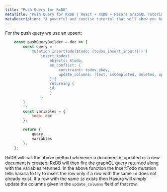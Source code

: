 ```yaml
---
title: "Push Query for RxDB"
metaTitle: "Push Query for RxDB | React + RxDB + Hasura GraphQL Tutorial"
metaDescription: "A powerful and concise tutorial that will show you how to build an offline first app with RxDB and Hasura."
---
```


For the push query we use an upsert:

```js
    const pushQueryBuilder = doc => {
        const query = `
            mutation InsertTodo($todo: [todos_insert_input!]!) {
                insert_todos(
                    objects: $todo,
                    on_conflict: {
                        constraint: todos_pkey,
                        update_columns: [text, isCompleted, deleted, updatedAt]
                    }){
                    returning {
                    id
                    }
                }
        }
        `;
        const variables = {
            todo: doc
        };

        return {
            query,
            variables
        };
    };
```

RxDB will call the above method whenever a document is updated or a new document is created. RxDB will then fire the graphQL query returned along with the variables returned. In the above function the InsertTodo mutation tells hasura to try to insert the row only if a row with the same `id` does not already exist. If a row with the same `id` exists then Hasura will simply update the columns given in the `update_columns` field of that row. 
